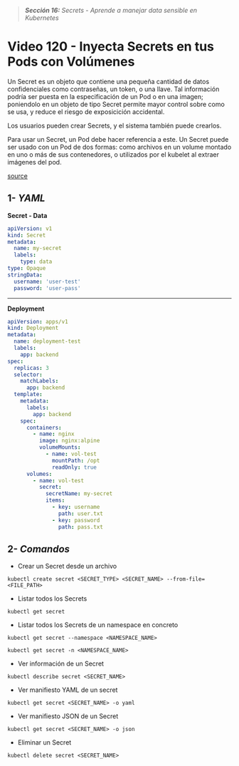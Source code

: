 > _**Sección 16:** Secrets - Aprende a manejar data sensible en Kubernetes_

# Video 120 - Inyecta Secrets en tus Pods con Volúmenes

Un Secret es un objeto que contiene una pequeña cantidad de datos confidenciales como contraseñas, un token, o una llave. Tal información podría ser puesta en la especificación de un Pod o en una imagen; poniendolo en un objeto de tipo Secret permite mayor control sobre como se usa, y reduce el riesgo de exposicición accidental.

Los usuarios pueden crear Secrets, y el sistema también puede crearlos.

Para usar un Secret, un Pod debe hacer referencia a este. Un Secret puede ser usado con un Pod de dos formas: como archivos en un volume montado en uno o más de sus contenedores, o utilizados por el kubelet al extraer imágenes del pod.

[source](https://kubernetes.io/es/docs/concepts/configuration/secret/)

## 1- _YAML_

**Secret - Data**
```yaml
apiVersion: v1
kind: Secret
metadata:
  name: my-secret
  labels:
    type: data
type: Opaque
stringData:
  username: 'user-test'
  password: 'user-pass'
```

---

**Deployment**
```yaml
apiVersion: apps/v1
kind: Deployment
metadata:
  name: deployment-test
  labels:
    app: backend
spec:
  replicas: 3
  selector:
    matchLabels:
      app: backend
  template:
    metadata:
      labels:
        app: backend
    spec:
      containers:
        - name: nginx
          image: nginx:alpine
          volumeMounts:
            - name: vol-test
              mountPath: /opt
              readOnly: true
      volumes:
        - name: vol-test
          secret:
            secretName: my-secret
            items:
              - key: username
                path: user.txt
              - key: password
                path: pass.txt
```

## 2- _Comandos_

- Crear un Secret desde un archivo

```shell
kubectl create secret <SECRET_TYPE> <SECRET_NAME> --from-file=<FILE_PATH>
```

- Listar todos los Secrets

```shell
kubectl get secret
```

- Listar todos los Secrets de un namespace en concreto

```shell
kubectl get secret --namespace <NAMESPACE_NAME>
```

```shell
kubectl get secret -n <NAMESPACE_NAME>
```

- Ver información de un Secret

```shell
kubectl describe secret <SECRET_NAME>
```

- Ver manifiesto YAML de un secret

```shell
kubectl get secret <SECRET_NAME> -o yaml
```

- Ver manifiesto JSON de un Secret

```shell
kubectl get secret <SECRET_NAME> -o json
```

- Eliminar un Secret

```shell
kubectl delete secret <SECRET_NAME>
```